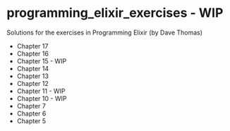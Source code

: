 # programming_elixir_exercises - WIP

Solutions for the exercises in Programming Elixir (by Dave Thomas)

* Chapter 17
* Chapter 16
* Chapter 15 - WIP
* Chapter 14
* Chapter 13
* Chapter 12
* Chapter 11 - WIP
* Chapter 10 - WIP
* Chapter 7
* Chapter 6
* Chapter 5
